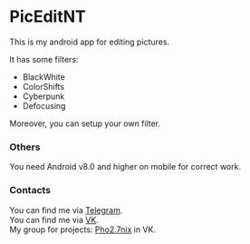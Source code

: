 # PicEditNT

This is my android app for editing pictures.

It has some filters:
- BlackWhite
- ColorShifts
- Cyberpunk
- Defocusing

Moreover, you can setup your own filter.

### Others

You need Android v8.0 and higher on mobile for correct work.<br>

### Contacts

You can find me via <a href="https://t.me/VladikNT">Telegram</a>.<br>
You can find me via <a href="https://vk.com/vladikvasilyev">VK</a>.<br>
My group for projects: <a href="https://vk.com/game_dev_spb">Pho2.7nix</a> in VK.